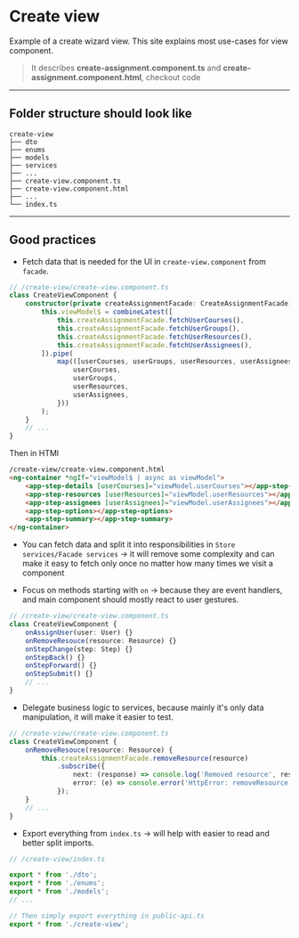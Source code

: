 # Create view

Example of a create wizard view. This site explains most use-cases for view component.

> It describes **create-assignment.component.ts** and **create-assignment.component.html**, checkout code

***
## Folder structure should look like
```
create-view
├── dto
├── enums
├── models
├── services
├── ...
├── create-view.component.ts
├── create-view.component.html
├── ...
└── index.ts
```
***
## Good practices
* Fetch data that is needed for the UI in `create-view.component` from `facade`.
```typescript
// /create-view/create-view.component.ts
class CreateViewComponent {
    constructor(private createAssignmentFacade: CreateAssignmentFacade) {
        this.viewModel$ = combineLatest([
            this.createAssignmentFacade.fetchUserCourses(),
            this.createAssignmentFacade.fetchUserGroups(),
            this.createAssignmentFacade.fetchUserResources(),
            this.createAssignmentFacade.fetchUserAssignees(),
        ]).pipe(
            map(([userCourses, userGroups, userResources, userAssignees]) => ({
                userCourses,
                userGroups,
                userResources,
                userAssignees,
            }))
        );
    }
    // ...
}
```

Then in HTMl
```html
/create-view/create-view.component.html
<ng-container *ngIf="viewModel$ | async as viewModel">
    <app-step-details [userCourses]="viewModel.userCourses"></app-step-details>
    <app-step-resources [userResources]="viewModel.userResources"></app-step-resources>
    <app-step-assignees [userAssignees]="viewModel.userAssignees"></app-step-assignees>
    <app-step-options></app-step-options>
    <app-step-summary></app-step-summary>
</ng-container>
```

* You can fetch data and split it into responsibilities in `Store services/Facade services` &rarr; it will remove some complexity and can make it easy to fetch only once no matter how many times we visit a component

* Focus on methods starting with `on` &rarr; because they are event handlers, and main component should mostly react to user gestures.
```typescript
// /create-view/create-view.component.ts
class CreateViewComponent {
    onAssignUser(user: User) {}
    onRemoveResouce(resource: Resource) {}
    onStepChange(step: Step) {}
    onStepBack() {}
    onStepForward() {}
    onStepSubmit() {}
    // ...
}
```

* Delegate business logic to services, because mainly it's only data manipulation, it will make it easier to test.
```typescript
// /create-view/create-view.component.ts
class CreateViewComponent {
    onRemoveResouce(resource: Resource) {
        this.createAssignmentFacade.removeResource(resource)
            .subscribe({
                next: (response) => console.log('Removed resource', response.resource.id),
                error: (e) => console.error('HttpError: removeResource', e);
            });
    }
    // ...
}
```

* Export everything from `index.ts` &rarr; will help with easier to read and better split imports.
```typescript
// /create-view/index.ts

export * from './dto';
export * from './enums';
export * from './models';
// ...

// Then simply export everything in public-api.ts
export * from './create-view';
```
